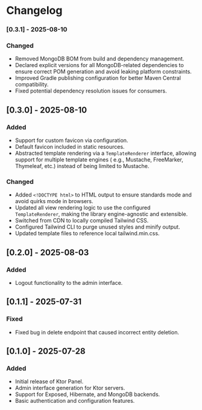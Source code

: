 # Changelog

### [0.3.1] - 2025-08-10

### Changed

- Removed MongoDB BOM from build and dependency management.
- Declared explicit versions for all MongoDB-related dependencies to ensure correct POM generation and avoid leaking
  platform constraints.
- Improved Gradle publishing configuration for better Maven Central compatibility.
- Fixed potential dependency resolution issues for consumers.

## [0.3.0] - 2025-08-10

### Added

- Support for custom favicon via configuration.
- Default favicon included in static resources.
- Abstracted template rendering via a `TemplateRenderer` interface, allowing support for multiple template engines (
  e.g., Mustache, FreeMarker, Thymeleaf, etc.) instead of being limited to Mustache.

### Changed

- Added `<!DOCTYPE html>` to HTML output to ensure standards mode and avoid quirks mode in browsers.
- Updated all view rendering logic to use the configured `TemplateRenderer`, making the library engine-agnostic and
  extensible.
- Switched from CDN to locally compiled Tailwind CSS.
- Configured Tailwind CLI to purge unused styles and minify output.
- Updated template files to reference local tailwind.min.css.

## [0.2.0] - 2025-08-03

### Added

- Logout functionality to the admin interface.

## [0.1.1] - 2025-07-31

### Fixed

- Fixed bug in delete endpoint that caused incorrect entity deletion.

## [0.1.0] - 2025-07-28

### Added

- Initial release of Ktor Panel.
- Admin interface generation for Ktor servers.
- Support for Exposed, Hibernate, and MongoDB backends.
- Basic authentication and configuration features.